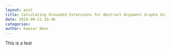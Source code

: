 ```yaml
---
layout: post
title: Calculating Grounded Extensions for Abstract Argument Graphs Using Neural Networks
date: 2019-09-21 19:46
categories:
author: Kawsar Noor
---
```


This is a test
